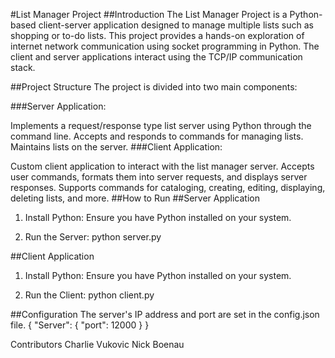 #List Manager Project
##Introduction
The List Manager Project is a Python-based client-server application designed to manage multiple lists such as shopping or to-do lists. This project provides a hands-on exploration of internet network communication using socket programming in Python. The client and server applications interact using the TCP/IP communication stack.

##Project Structure
The project is divided into two main components:

###Server Application:

Implements a request/response type list server using Python through the command line.
Accepts and responds to commands for managing lists.
Maintains lists on the server.
###Client Application:

Custom client application to interact with the list manager server.
Accepts user commands, formats them into server requests, and displays server responses.
Supports commands for cataloging, creating, editing, displaying, deleting lists, and more.
##How to Run
##Server Application
1. Install Python:
Ensure you have Python installed on your system.

2. Run the Server:
python server.py

##Client Application
1. Install Python:
Ensure you have Python installed on your system.

2. Run the Client:
python client.py


##Configuration
The server's IP address and port are set in the config.json file.
{
  "Server": {
    "port": 12000
  }
}


Contributors
Charlie Vukovic
Nick Boenau
